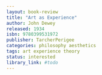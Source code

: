 ```yaml
---
layout: book-review
title: "Art as Experience"
author: John Dewey
released: 1934
isbn: 9780399531972
publisher: TarcherPerigee
categories: philosophy aesthetics
tags: art experience theory
status: interested
library_link: #todo
---
```

